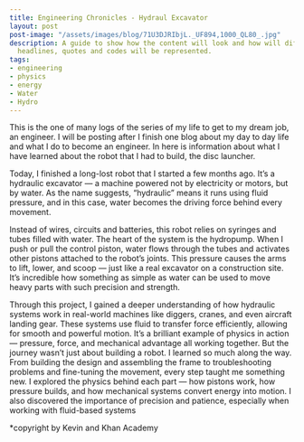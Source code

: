 ```yaml
---
title: Engineering Chronicles - Hydraul Excavator
layout: post
post-image: "/assets/images/blog/71U3DJRIbjL._UF894,1000_QL80_.jpg"
description: A guide to show how the content will look and how will different
  headlines, quotes and codes will be represented.
tags:
- engineering
- physics
- energy
- Water
- Hydro
---
```


This is the one of many logs of the series of my life to get to my dream job, an engineer. I will be posting after I finish one blog about my day to day life and what I do to become an engineer. In here is information about what I have learned about the robot that I had to build, the disc launcher.

Today, I finished a long-lost robot that I started a few months ago. It’s a hydraulic excavator — a machine powered not by electricity or motors, but by water. As the name suggests, “hydraulic” means it runs using fluid pressure, and in this case, water becomes the driving force behind every movement.

Instead of wires, circuits and batteries, this robot relies on syringes and tubes filled with water. The heart of the system is the hydropump. When I push or pull the control piston, water flows through the tubes and activates other pistons attached to the robot’s joints. This pressure causes the arms to lift, lower, and scoop — just like a real excavator on a construction site. It’s incredible how something as simple as water can be used to move heavy parts with such precision and strength.

Through this project, I gained a deeper understanding of how hydraulic systems work in real-world machines like diggers, cranes, and even aircraft landing gear. These systems use fluid to transfer force efficiently, allowing for smooth and powerful motion. It’s a brilliant example of physics in action — pressure, force, and mechanical advantage all working together.
But the journey wasn’t just about building a robot. I learned so much along the way. From building the design and assembling the frame to troubleshooting problems and fine-tuning the movement, every step taught me something new. I explored the physics behind each part — how pistons work, how pressure builds, and how mechanical systems convert energy into motion. I also discovered the importance of precision and patience, especially when working with fluid-based systems


*copyright by Kevin and Khan Academy